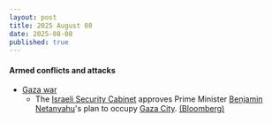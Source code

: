 ```yaml
---
layout: post
title: 2025 August 08
date: 2025-08-08
published: true
---
```



#### Armed conflicts and attacks

* [Gaza war](https://en.wikipedia.org/wiki/Gaza_war "Gaza war")
  * The [Israeli Security Cabinet](https://en.wikipedia.org/wiki/Security_Cabinet_of_Israel "Security Cabinet of Israel") approves Prime Minister [Benjamin Netanyahu](https://en.wikipedia.org/wiki/Benjamin_Netanyahu "Benjamin Netanyahu")'s plan to occupy [Gaza City](https://en.wikipedia.org/wiki/Gaza_City "Gaza City"). [(Bloomberg)](https://www.bloomberg.com/news/articles/2025-08-08/israel-security-cabinet-approves-pm-s-plan-to-seize-gaza-city-me26un7f)
